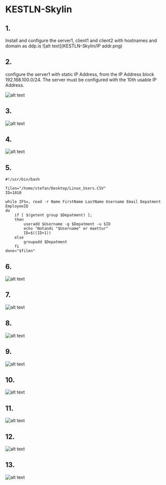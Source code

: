 # KESTLN-Skylin

## 1.
Install and configure the server1, client1 and client2 with hostnames and domain as ddp.is
![alt text](KESTLN-Skylin/IP addr.png)

## 2.
configure the server1 with static IP Address, from the IP Address block 192.168.100.0/24.
The server must be configured with the 10th usable IP Address.

![alt text]()

## 3.
![alt text]()

## 4.
![alt text]()

## 5.
```shell
#!/usr/bin/bash

filen="/home/stefan/Desktop/Linux_Users.CSV"
ID=1010

while IFS=, read -r Name FirstName LastName Username Email Depatment EmployeeID 
do
	if [ $(getent group $Depatment) ];
	then
		useradd $Username -g $Depatment -u $ID
		echo "Notandi "$Username" er maettur"
		ID=$((ID+1))
	else
		groupadd $Depatment
	fi
done<"$filen"
```

## 6.
![alt text]()

## 7.
![alt text]()

## 8.
![alt text]()

## 9. 
![alt text]()

## 10.
![alt text]()

## 11.
![alt text]()

## 12.
![alt text]()

## 13.
![alt text]()
